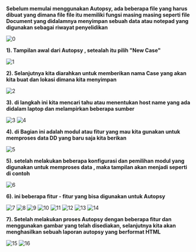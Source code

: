**Sebelum memulai menggunakan Autopsy, ada beberapa file yang harus dibuat yang dimana file file itu memiliki fungsi masing masing seperti file Document yang didalamnya menyimpan sebuah data atau notepad yang digunakan sebagai riwayat penyelidikan**

![0](https://github.com/H-syam/Mencoba-Autopsy/assets/148841928/9566ed3b-b0ff-47b3-b51f-852b2b2dc286)


**1). Tampilan awal dari Autopsy , setealah itu pilih "New Case"**

![1](https://github.com/H-syam/Mencoba-Autopsy/assets/148841928/5e55741a-bca0-4b78-9521-e314c5da6655)

**2). Selanjutnya kita diarahkan untuk memberikan nama Case yang akan kita buat dan lokasi dimana kita menyimpan** 

![2](https://github.com/H-syam/Mencoba-Autopsy/assets/148841928/a6c17ba6-c97f-4946-a4c0-3e8a393d25e2)

**3). di langkah ini kita mencari tahu atau menentukan host name yang ada didalam laptop dan melampirkan beberapa sumber**

![3](https://github.com/H-syam/Mencoba-Autopsy/assets/148841928/00c2362f-e093-4bcb-af58-8e50cba1b875)
![4](https://github.com/H-syam/Mencoba-Autopsy/assets/148841928/a5a4dc57-498d-46c2-9e5d-07c32b9b2aca)


**4). di Bagian ini adalah modul atau fitur yang mau kita gunakan untuk memproses data DD yang baru saja kita berikan**

![5](https://github.com/H-syam/Mencoba-Autopsy/assets/148841928/513d6ced-9e3f-45b0-99e6-cb38afe1af92)

**5). setelah melakukan beberapa konfigurasi dan pemilihan modul yang digunakan untuk memproses data , maka tampilan akan menjadi seperti di contoh**

![6](https://github.com/H-syam/Mencoba-Autopsy/assets/148841928/f6002fa6-2b6a-4437-bbff-01913cd6396d)


**6). ini beberapa  fitur - fitur yang bisa digunakan untuk Autopsy**

![7](https://github.com/H-syam/Mencoba-Autopsy/assets/148841928/e6f9d094-d37d-4c18-ab2d-92522fa07978)
![8](https://github.com/H-syam/Mencoba-Autopsy/assets/148841928/55c99cae-5aa9-47b2-9b49-50d1d0d67f9d)
![9](https://github.com/H-syam/Mencoba-Autopsy/assets/148841928/054bf047-889d-4e1c-a9ed-f5f0d01294ed)
![10](https://github.com/H-syam/Mencoba-Autopsy/assets/148841928/2475e407-41ad-4bdd-87d7-3d5b4e277f52)
![11](https://github.com/H-syam/Mencoba-Autopsy/assets/148841928/9a56793a-1c7e-477a-b73c-727716362c7d)
![12](https://github.com/H-syam/Mencoba-Autopsy/assets/148841928/fe470181-f62a-466d-bd39-05d23e3c2850)
![13](https://github.com/H-syam/Mencoba-Autopsy/assets/148841928/52007c41-3090-48a8-8758-1d99b66b9987)
![14](https://github.com/H-syam/Mencoba-Autopsy/assets/148841928/a12b204b-eee7-432a-8000-641d674b4af8)

**7). Setelah melakukan proses Autopsy dengan beberapa fitur dan menggunakan gambar yang telah disediakan, selanjutnya kita akan menghasilkan sebuah laporan autopsy yang berformat HTML**

![15](https://github.com/H-syam/Mencoba-Autopsy/assets/148841928/bdabfcc8-6322-45b8-bb1b-0bc4c1c9fc65)
![16](https://github.com/H-syam/Mencoba-Autopsy/assets/148841928/d4b2492c-c662-4c63-9dd1-30e27d5c6410)

